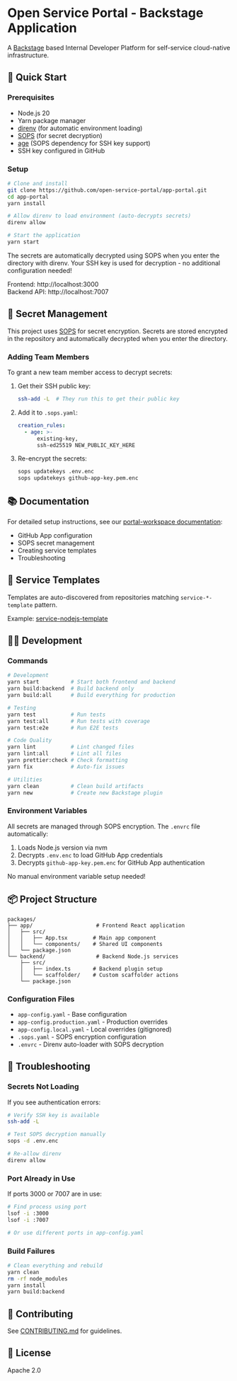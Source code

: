# Open Service Portal - Backstage Application

A [Backstage](https://backstage.io) based Internal Developer Platform for self-service cloud-native infrastructure.

## 🚀 Quick Start

### Prerequisites
- Node.js 20
- Yarn package manager
- [direnv](https://direnv.net/) (for automatic environment loading)
- [SOPS](https://github.com/getsops/sops) (for secret decryption)
- [age](https://github.com/FiloSottile/age) (SOPS dependency for SSH key support)
- SSH key configured in GitHub

### Setup

```bash
# Clone and install
git clone https://github.com/open-service-portal/app-portal.git
cd app-portal
yarn install

# Allow direnv to load environment (auto-decrypts secrets)
direnv allow

# Start the application
yarn start
```

The secrets are automatically decrypted using SOPS when you enter the directory with direnv. Your SSH key is used for decryption - no additional configuration needed!

Frontend: http://localhost:3000  
Backend API: http://localhost:7007

## 🔐 Secret Management

This project uses [SOPS](https://github.com/getsops/sops) for secret encryption. Secrets are stored encrypted in the repository and automatically decrypted when you enter the directory.

### Adding Team Members

To grant a new team member access to decrypt secrets:

1. Get their SSH public key:
   ```bash
   ssh-add -L  # They run this to get their public key
   ```

2. Add it to `.sops.yaml`:
   ```yaml
   creation_rules:
     - age: >-
         existing-key,
         ssh-ed25519 NEW_PUBLIC_KEY_HERE
   ```

3. Re-encrypt the secrets:
   ```bash
   sops updatekeys .env.enc
   sops updatekeys github-app-key.pem.enc
   ```

## 📚 Documentation

For detailed setup instructions, see our [portal-workspace documentation](https://github.com/open-service-portal/portal-workspace):
- GitHub App configuration
- SOPS secret management
- Creating service templates
- Troubleshooting

## 🎨 Service Templates

Templates are auto-discovered from repositories matching `service-*-template` pattern.

Example: [service-nodejs-template](https://github.com/open-service-portal/service-nodejs-template)

## 🧑‍💻 Development

### Commands

```bash
# Development
yarn start          # Start both frontend and backend
yarn build:backend  # Build backend only
yarn build:all      # Build everything for production

# Testing
yarn test           # Run tests
yarn test:all       # Run tests with coverage
yarn test:e2e       # Run E2E tests

# Code Quality
yarn lint           # Lint changed files
yarn lint:all       # Lint all files
yarn prettier:check # Check formatting
yarn fix            # Auto-fix issues

# Utilities
yarn clean          # Clean build artifacts
yarn new            # Create new Backstage plugin
```

### Environment Variables

All secrets are managed through SOPS encryption. The `.envrc` file automatically:
1. Loads Node.js version via nvm
2. Decrypts `.env.enc` to load GitHub App credentials
3. Decrypts `github-app-key.pem.enc` for GitHub App authentication

No manual environment variable setup needed!

## 📦 Project Structure

```
packages/
├── app/                    # Frontend React application
│   ├── src/
│   │   ├── App.tsx        # Main app component
│   │   └── components/    # Shared UI components
│   └── package.json
└── backend/                # Backend Node.js services
    ├── src/
    │   ├── index.ts       # Backend plugin setup
    │   └── scaffolder/    # Custom scaffolder actions
    └── package.json
```

### Configuration Files

- `app-config.yaml` - Base configuration
- `app-config.production.yaml` - Production overrides
- `app-config.local.yaml` - Local overrides (gitignored)
- `.sops.yaml` - SOPS encryption configuration
- `.envrc` - Direnv auto-loader with SOPS decryption

## 🐛 Troubleshooting

### Secrets Not Loading

If you see authentication errors:

```bash
# Verify SSH key is available
ssh-add -L

# Test SOPS decryption manually
sops -d .env.enc

# Re-allow direnv
direnv allow
```

### Port Already in Use

If ports 3000 or 7007 are in use:

```bash
# Find process using port
lsof -i :3000
lsof -i :7007

# Or use different ports in app-config.yaml
```

### Build Failures

```bash
# Clean everything and rebuild
yarn clean
rm -rf node_modules
yarn install
yarn build:backend
```

## 🤝 Contributing

See [CONTRIBUTING.md](CONTRIBUTING.md) for guidelines.

## 📄 License

Apache 2.0